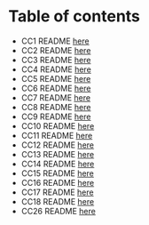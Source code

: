 # Table of contents

- CC1 README [here](./c-sharp/DataStructures/CodeChallenges/CodeChallenge01/README.md)
- CC2 README [here](./c-sharp/DataStructures/CodeChallenges/CodeChallenge02/README.md)
- CC3 README [here](./c-sharp/DataStructures/CodeChallenges/CodeChallenge03/README.md)
- CC4 README [here](https://docs.google.com/spreadsheets/d/1jREQWAxrhR0tEjMJ1Owq7sIFH3sUlrsF_BF-u3SYeZU/edit#gid=1233347917)
- CC5 README [here](./c-sharp/DataStructures/DataStructures/LinkedListImplementation/README.md)
- CC6 README [here](./c-sharp/DataStructures/DataStructures/CC6/README.md)
- CC7 README [here](./c-sharp/DataStructures/DataStructures/CC7/README.md)
- CC8 README [here](./c-sharp/DataStructures/CodeChallenges/CC8/README.md)
- CC9 README [here](https://docs.google.com/spreadsheets/d/1E8S0zWEEGJFo9ppVhg2PcPaGUVyshW4qzht54wDY1J4/edit#gid=2101043996)
- CC10 README [here](./c-sharp/DataStructures/DataStructures/StackAndQueueImplementation/README.md)
- CC11 README [here](./c-sharp/DataStructures/CodeChallenges/CC11/README.md)
- CC12 README [here](./c-sharp/DataStructures/CodeChallenges/CC12/README.md)
- CC13 README [here](./c-sharp/DataStructures/DataStructures/CC13/README.md)
- CC14 README [here](https://docs.google.com/spreadsheets/d/1Q9YT9CjAl23-ZKMhajtrXPh8rsK87S_8az9ZSElCSzQ/edit#gid=1074313662)
- CC15 README [here](./c-sharp/DataStructures/DataStructures/CC15/Trees/README.md)
- CC16 README [here](./c-sharp/DataStructures/DataStructures/CC15/Trees/READMECC16.md)
- CC17 README [here](./c-sharp/DataStructures/DataStructures/CC15/Trees/READMECC17.md)
- CC18 README [here](./c-sharp/DataStructures/DataStructures/CC15/Trees/READMECC18.md)
- CC26 README [here](./sortingCC/insertion/README.md)
